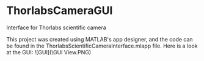 # ThorlabsCameraGUI
Interface for Thorlabs scientific camera

This project was created using MATLAB's app designer, and the code can be found in the ThorlabsScientificCameraInterface.mlapp file. Here is a look at the GUI:
![GUI](\GUI View.PNG)
